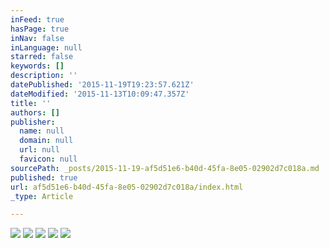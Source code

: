 ```yaml
---
inFeed: true
hasPage: true
inNav: false
inLanguage: null
starred: false
keywords: []
description: ''
datePublished: '2015-11-19T19:23:57.621Z'
dateModified: '2015-11-13T10:09:47.357Z'
title: ''
authors: []
publisher:
  name: null
  domain: null
  url: null
  favicon: null
sourcePath: _posts/2015-11-19-af5d51e6-b40d-45fa-8e05-02902d7c018a.md
published: true
url: af5d51e6-b40d-45fa-8e05-02902d7c018a/index.html
_type: Article

---
```

![](https://the-grid-user-content.s3-us-west-2.amazonaws.com/cce2b680-8c46-4452-a35c-97778f5e9c42.jpg)
![](https://the-grid-user-content.s3-us-west-2.amazonaws.com/843f91d7-d66b-47b3-9f03-6d9ace4d6ed6.jpg)
![](https://the-grid-user-content.s3-us-west-2.amazonaws.com/e6389e5b-c3bf-4eb4-a632-92476cdb157e.jpg)
![](https://the-grid-user-content.s3-us-west-2.amazonaws.com/ef984c21-e5da-47ea-ac2c-41e112fd374f.jpg)
![](https://the-grid-user-content.s3-us-west-2.amazonaws.com/e2bd403d-1aad-4f5b-abc7-99bafcce4985.jpg)